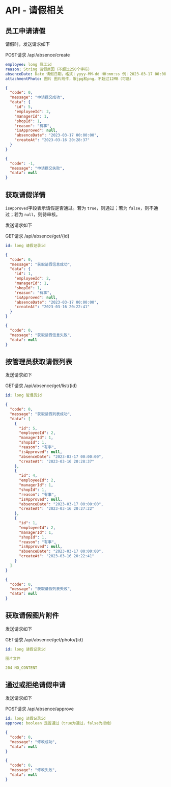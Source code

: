 # API - 请假相关

## 员工申请请假

请假时，发送请求如下

POST请求 /api/absence/create

```yaml
employee: long 员工id
reason: String 请假原因（不超过250个字符）
absenceDate: Date 请假日期，格式：yyyy-MM-dd HH:mm:ss 例：2023-03-17 00:00:00
attachmentPhoto: 图片 图片附件，限jpg和png，不超过12MB（可选）
```

```json
{
  "code": 0,
  "message": "申请提交成功",
  "data": {
    "id": 5,
    "employeeId": 2,
    "managerId": 1,
    "shopId": 1,
    "reason": "有事",
    "isApproved": null,
    "absenceDate": "2023-03-17 00:00:00",
    "createAt": "2023-03-16 20:28:37"
  }
}
```

```json
{
  "code": -1,
  "message": "申请提交失败",
  "data": null
}
```

## 获取请假详情

``isApproved``字段表示请假是否通过。若为 ``true``，则通过；若为 ``false``，则不通过；若为 ``null``，则待审核。

发送请求如下

GET请求 /api/absence/get/{id}

```yaml
id: long 请假记录id
```

```json
{
  "code": 0,
  "message": "获取请假信息成功",
  "data": {
    "id": 1,
    "employeeId": 2,
    "managerId": 1,
    "shopId": 1,
    "reason": "有事",
    "isApproved": null,
    "absenceDate": "2023-03-17 00:00:00",
    "createAt": "2023-03-16 20:22:41"
  }
}
```

```json
{
  "code": 0,
  "message": "获取请假信息失败",
  "data": null
}
```

## 按管理员获取请假列表

发送请求如下

GET请求 /api/absence/get/list/{id}

```yaml
id: long 管理员id
```

```json
{
  "code": 0,
  "message": "获取请假列表成功",
  "data": [
    {
      "id": 5,
      "employeeId": 2,
      "managerId": 1,
      "shopId": 1,
      "reason": "有事",
      "isApproved": null,
      "absenceDate": "2023-03-17 00:00:00",
      "createAt": "2023-03-16 20:28:37"
    },
    {
      "id": 4,
      "employeeId": 2,
      "managerId": 1,
      "shopId": 1,
      "reason": "有事",
      "isApproved": null,
      "absenceDate": "2023-03-17 00:00:00",
      "createAt": "2023-03-16 20:27:22"
    },
    {
      "id": 1,
      "employeeId": 2,
      "managerId": 1,
      "shopId": 1,
      "reason": "有事",
      "isApproved": null,
      "absenceDate": "2023-03-17 00:00:00",
      "createAt": "2023-03-16 20:22:41"
    }
  ]
}
```

```json
{
  "code": 0,
  "message": "获取请假列表失败",
  "data": null
}
```

## 获取请假图片附件

发送请求如下

GET请求 /api/absence/get/photo/{id}

```yaml
id: long 请假记录id
```

```yaml
图片文件
```

```yaml
204 NO_CONTENT
```

## 通过或拒绝请假申请

发送请求如下

POST请求 /api/absence/approve

```yaml
id: long 请假记录id
approve: boolean 是否通过（true为通过，false为拒绝）
```

```json
{
  "code": 0,
  "message": "修改成功",
  "data": null
}
```

```json
{
  "code": 0,
  "message": "修改失败",
  "data": null
}
```
